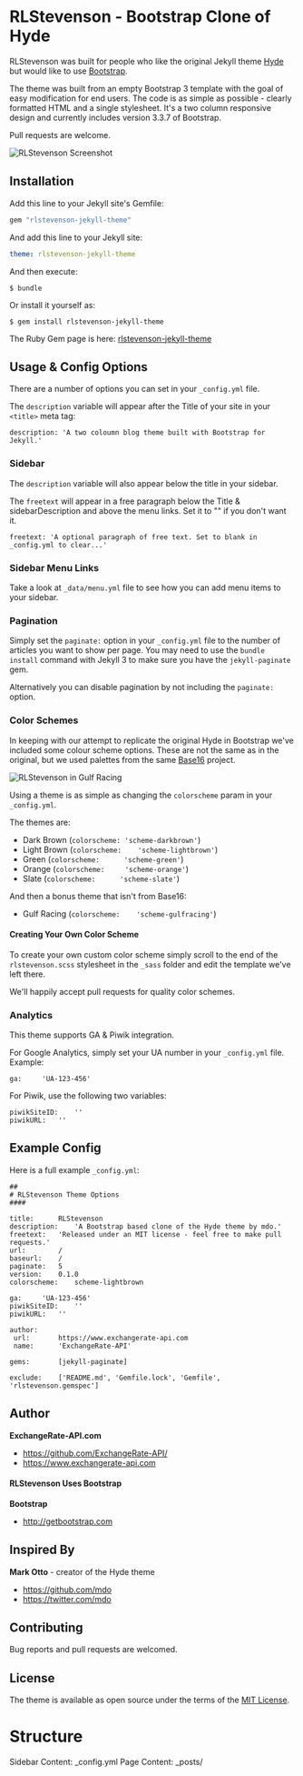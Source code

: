 # RLStevenson - Bootstrap Clone of Hyde

RLStevenson was built for people who like the original Jekyll theme [Hyde](https://github.com/poole/hyde) but would like to use [Bootstrap](http://getbootstrap.com).

The theme was built from an empty Bootstrap 3 template with the goal of easy modification for end users. The code is as simple as possible - clearly formatted HTML and a single stylesheet. It's a two column responsive design and currently includes version 3.3.7 of Bootstrap.

Pull requests are welcome.

![RLStevenson Screenshot](http://i.imgur.com/yLkV7Ws.png)

## Installation

Add this line to your Jekyll site's Gemfile:

```ruby
gem "rlstevenson-jekyll-theme"
```

And add this line to your Jekyll site:

```yaml
theme: rlstevenson-jekyll-theme
```

And then execute:

    $ bundle

Or install it yourself as:

    $ gem install rlstevenson-jekyll-theme

The Ruby Gem page is here: [rlstevenson-jekyll-theme](https://rubygems.org/gems/rlstevenson-jekyll-theme)

## Usage & Config Options

There are a number of options you can set in your `_config.yml` file.

The `description` variable will appear after the Title of your site in your `<title>` meta tag:

	description: 'A two coloumn blog theme built with Bootstrap for Jekyll.'

### Sidebar

The `description` variable will also appear below the title in your sidebar.

The `freetext` will appear in a free paragraph below the Title & sidebarDescription and above the menu links. Set it to "" if you don't want it.

	freetext: 'A optional paragraph of free text. Set to blank in _config.yml to clear...'

### Sidebar Menu Links

Take a look at `_data/menu.yml` file to see how you can add menu items to your sidebar.

### Pagination

Simply set the `paginate:` option in your `_config.yml` file to the number of articles you want to show per page. You may need to use the `bundle install` command with Jekyll 3 to make sure you have the `jekyll-paginate` gem.

Alternatively you can disable pagination by not including the `paginate:` option.

### Color Schemes

In keeping with our attempt to replicate the original Hyde in Bootstrap we've included some colour scheme options. These are not the same as in the original, but we used palettes from the same [Base16](https://github.com/chriskempson/base16) project.

![RLStevenson in Gulf Racing](http://i.imgur.com/ktfByqp.png)

Using a theme is as simple as changing the `colorscheme` param in your `_config.yml`.

The themes are:

- Dark Brown (`colorscheme:	'scheme-darkbrown'`)
- Light Brown (`colorscheme:	'scheme-lightbrown'`)
- Green (`colorscheme:		'scheme-green'`)
- Orange (`colorscheme:		'scheme-orange'`)
- Slate (`colorscheme:		'scheme-slate'`)

And then a bonus theme that isn't from Base16:

- Gulf Racing (`colorscheme:	'scheme-gulfracing'`)

#### Creating Your Own Color Scheme

To create your own custom color scheme simply scroll to the end of the `rlstevenson.scss` stylesheet in the `_sass` folder and edit the template we've left there.

We'll happily accept pull requests for quality color schemes.

### Analytics

This theme supports GA & Piwik integration.

For Google Analytics, simply set your UA number in your `_config.yml` file. Example:

	ga:		'UA-123-456'

For Piwik, use the following two variables:

	piwikSiteID:	''
	piwikURL:	''

## Example Config

Here is a full example `_config.yml`:

	##
	# RLStevenson Theme Options
	####

	title:		RLStevenson
	description:	'A Bootstrap based clone of the Hyde theme by mdo.'
	freetext:	'Released under an MIT license - feel free to make pull requests.'
	url:		/
	baseurl:	/
	paginate:	5
	version:	0.1.0
	colorscheme:	scheme-lightbrown

	ga:		'UA-123-456'
	piwikSiteID:	''
	piwikURL:	''

	author:
	 url:		https://www.exchangerate-api.com
	 name:		'ExchangeRate-API'

	gems:		[jekyll-paginate]

	exclude:	['README.md', 'Gemfile.lock', 'Gemfile', 'rlstevenson.gemspec']


## Author

**ExchangeRate-API.com**

- <https://github.com/ExchangeRate-API/>
- <https://www.exchangerate-api.com>

#### RLStevenson Uses Bootstrap

**Bootstrap**

 - <http://getbootstrap.com>


## Inspired By

**Mark Otto** - creator of the Hyde theme

- <https://github.com/mdo>
- <https://twitter.com/mdo>


## Contributing

Bug reports and pull requests are welcomed.


## License

The theme is available as open source under the terms of the [MIT License](http://opensource.org/licenses/MIT).


# Structure

Sidebar Content: _config.yml
Page Content: _posts/
